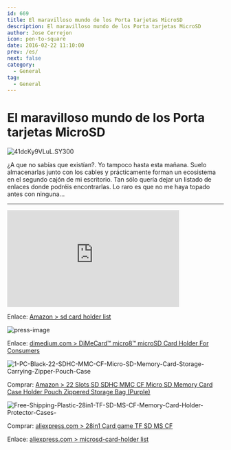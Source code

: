 ```yaml
---
id: 669
title: El maravilloso mundo de los Porta tarjetas MicroSD
description: El maravilloso mundo de los Porta tarjetas MicroSD
author: Jose Cerrejon
icon: pen-to-square
date: 2016-02-22 11:10:00
prev: /es/
next: false
category:
  - General
tag:
  - General
---
```


# El maravilloso mundo de los Porta tarjetas MicroSD

![41dcKy9VLuL._SY300_](/images/2016/02/41dcKy9VLuL._SY300_.png)

¿A que no sabías que existían?. Yo tampoco hasta esta mañana. Suelo almacenarlas junto con los cables y prácticamente forman un ecosistema en el segundo cajón de mi escritorio. Tan sólo quería dejar un listado de enlaces donde podréis encontrarlas. Lo raro es que no me haya topado antes con ninguna...

- - -
<iframe width="400" height="225" src="https://www.youtube.com/embed/4Up-QRcQUVM?rel=0&amp;showinfo=0" frameborder="0" allowfullscreen></iframe>

Enlace: [Amazon > sd card holder list ](http://www.amazon.com/s/ref=nb_sb_noss_2?url=search-alias%3Daps&field-keywords=sd+card+holder)

![press-image](/images/2016/02/press-image.png)

Enlace: [dimedium.com > DiMeCard™ micro8™ microSD Card Holder For Consumers](http://dimedium.com/dimecard-micro8-microsd-card-holder-for-consumers/)

![1-PC-Black-22-SDHC-MMC-CF-Micro-SD-Memory-Card-Storage-Carrying-Zipper-Pouch-Case](/images/2016/02/1-PC-Black-22-SDHC-MMC-CF-Micro-SD-Memory-Card-Storage-Carrying-Zipper-Pouch-Case.png)

Comprar: [Amazon > 22 Slots SD SDHC MMC CF Micro SD Memory Card Case Holder Pouch Zippered Storage Bag (Purple)](http://www.amazon.com/Memory-Holder-Zippered-Storage-Purple/dp/B01AFQCC3Q/ref=sr_1_8?s=electronics&ie=UTF8&qid=1456135330&sr=1-8&keywords=sd+card+holder)

![Free-Shipping-Plastic-28in1-TF-SD-MS-CF-Memory-Card-Holder-Protector-Cases-](/images/2016/02/Free-Shipping-Plastic-28in1-TF-SD-MS-CF-Memory-Card-Holder-Protector-Cases-.png)


Comprar: [aliexpress.com > 28in1 Card game TF SD MS CF](http://aliexpress.com/item/Free-Shipping-Plastic-28in1-TF-SD-MS-CF-Memory-Card-Holder-Protector-Cases/32603290359.html)

Enlace: [aliexpress.com > microsd-card-holder list](http://www.aliexpress.com/popular/microsd-card-holder.html)